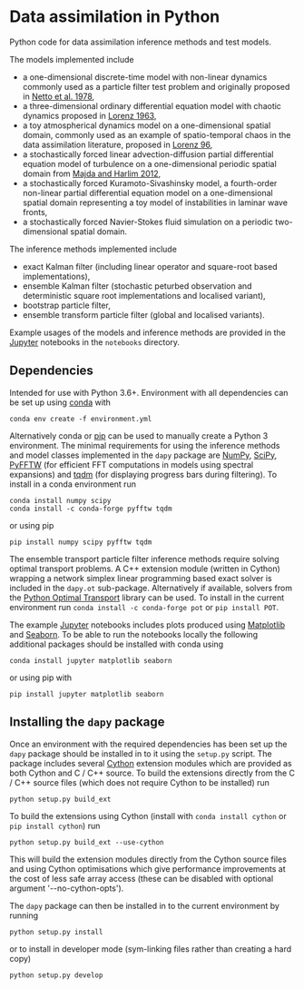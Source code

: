 # Data assimilation in Python

Python code for data assimilation inference methods and test models.

The models implemented include

  * a one-dimensional discrete-time model with non-linear dynamics commonly used as a particle filter test problem and originally proposed in [Netto et al. 1978](https://www.sciencedirect.com/science/article/pii/S1474667017661949),
  * a three-dimensional ordinary differential equation model with chaotic dynamics proposed in [Lorenz 1963](https://journals.ametsoc.org/doi/pdf/10.1175/1520-0469%281963%29020%3C0130%3ADNF%3E2.0.CO%3B2),
  * a toy atmospherical dynamics model on a one-dimensional spatial domain, commonly used as an example of spatio-temporal chaos in the data assimilation literature, proposed in [Lorenz 96](https://www.ecmwf.int/en/elibrary/10829-predictability-problem-partly-solved),
  * a stochastically forced linear advection-diffusion partial differential equation model of turbulence on a one-dimensional periodic spatial domain from [Majda and Harlim 2012](http://www.cambridge.org/9781107016668),
  * a stochastically forced Kuramoto-Sivashinsky model, a fourth-order non-linear partial differential equation model on a one-dimensional spatial domain representing a toy model of instabilities in laminar wave fronts,
  * a stochastically forced Navier-Stokes fluid simulation on a periodic two-dimensional spatial domain.

The inference methods implemented include

  * exact Kalman filter (including linear operator and square-root based implementations),
  * ensemble Kalman filter (stochastic peturbed observation and deterministic square root implementations and localised variant),
  * bootstrap particle filter,
  * ensemble transform particle filter (global and localised variants).

Example usages of the models and inference methods are provided in the [Jupyter](http://jupyter.readthedocs.io/en/latest/install.html) notebooks in the `notebooks` directory.

## Dependencies

Intended for use with Python 3.6+. Environment with all dependencies can be set up using [conda](https://conda.io/miniconda.html) with

    conda env create -f environment.yml

Alternatively conda or [pip](https://pip.pypa.io/en/stable/) can be used to manually create a Python 3 environment. The minimal requirements for using the inference methods and model classes implemented in the `dapy` package are [NumPy](http://www.numpy.org/), [SciPy](https://www.scipy.org/), [PyFFTW](http://pyfftw.readthedocs.io/en/latest/) (for efficient FFT computations in models using spectral expansions) and [tqdm](https://github.com/tqdm) (for displaying progress bars during filtering). To install in a conda environment run

    conda install numpy scipy
    conda install -c conda-forge pyfftw tqdm

or using pip

    pip install numpy scipy pyfftw tqdm

The ensemble transport particle filter inference methods require solving optimal transport problems. A C++ extension module (written in Cython) wrapping a network simplex linear programming based exact solver is included in the `dapy.ot` sub-package. Alternatively if available, solvers from the [Python Optimal Transport](http://pot.readthedocs.io/en/stable/) library can be used. To install in the current environment run `conda install -c conda-forge pot` or `pip install POT`.

The example [Jupyter](http://jupyter.readthedocs.io/en/latest/install.html) notebooks includes plots produced using [Matplotlib](http://matplotlib.org/) and [Seaborn](http://seaborn.pydata.org/). To be able to run the notebooks locally the following additional packages should be installed with conda using

    conda install jupyter matplotlib seaborn

or using pip with

    pip install jupyter matplotlib seaborn


## Installing the `dapy` package

Once an environment with the required dependencies has been set up the `dapy` package should be installed in to it using the `setup.py` script. The package includes several [Cython](http://cython.org/) extension modules which are provided as both Cython and C / C++ source. To build the extensions directly from the C / C++ source files (which does not require Cython to be installed) run

```
python setup.py build_ext
```

To build the extensions using Cython (install with `conda install cython` or `pip install cython`) run

```
python setup.py build_ext --use-cython
```

This will build the extension modules directly from the Cython source files and using Cython optimisations which give performance improvements at the cost of less safe array access (these can be disabled with optional argument '--no-cython-opts').

The `dapy` package can then be installed in to the current environment by running

```
python setup.py install
```

or to install in developer mode (sym-linking files rather than creating a hard copy)

```
python setup.py develop
```
